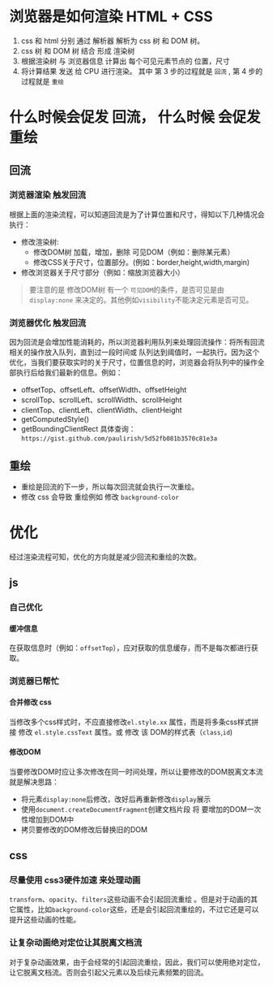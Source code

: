# 浏览器是如何渲染 HTML + CSS
1. css 和 html 分别 通过 解析器 解析为 css 树 和 DOM 树。
2. css 树 和 DOM 树 结合 形成 渲染树
3. 根据渲染树 与 浏览器信息 计算出 每个可见元素节点的 位置，尺寸
4. 将计算结果 发送 给 CPU 进行渲染。
其中 第 3 步的过程就是 `回流` , 第 4 步的过程就是 `重绘`
# 什么时候会促发 回流， 什么时候 会促发 重绘
## 回流
### 浏览器渲染 触发回流
根据上面的渲染流程，可以知道回流是为了计算位置和尺寸，得知以下几种情况会执行：
- 修改渲染树:
  - 修改DOM树 加载，增加，删除 可见DOM（例如：删除某元素）
  - 修改CSS关于尺寸，位置部分。(例如：border,height,width,margin)
- 修改浏览器关于尺寸部分（例如：缩放浏览器大小）
> 要注意的是 修改DOM树 有一个 `可见DOM`的条件，是否可见是由`display:none` 来决定的。其他例如`visibility`不能决定元素是否可见。
### 浏览器优化 触发回流
因为回流是会增加性能消耗的，所以浏览器利用队列来处理回流操作：将所有回流相关的操作放入队列，直到过一段时间或 队列达到阈值时，一起执行。因为这个优化，当我们要获取实时的关于尺寸，位置信息的时，浏览器会将队列中的操作全部执行后给我们最新的信息。例如：
- offsetTop、offsetLeft、offsetWidth、offsetHeight
- scrollTop、scrollLeft、scrollWidth、scrollHeight
- clientTop、clientLeft、clientWidth、clientHeight
- getComputedStyle()
- getBoundingClientRect
具体查询：`https://gist.github.com/paulirish/5d52fb081b3570c81e3a`
## 重绘
- 重绘是回流的下一步，所以每次回流就会执行一次重绘。
- 修改 css 会导致 重绘例如 修改 `background-color`
# 优化
经过渲染流程可知，优化的方向就是减少回流和重绘的次数。
## js 
### 自己优化
#### 缓冲信息
在获取信息时（例如：`offsetTop`），应对获取的信息缓存，而不是每次都进行获取。
### 浏览器已帮忙
#### 合并修改 css
当修改多个css样式时，不应直接修改`el.style.xx` 属性，而是将多条css样式拼接 修改 `el.style.cssText` 属性。或 修改 该 DOM的样式表（`class`,`id`)
#### 修改DOM
当要修改DOM时应让多次修改在同一时间处理，所以让要修改的DOM脱离文本流就是解决思路：
- 将元素`display:none`后修改，改好后再重新修改`display`展示
- 使用`document.createDocumentFragment`创建文档片段 将 要增加的DOM一次性增加到DOM中
- 拷贝要修改的DOM修改后替换旧的DOM
## css
### 尽量使用 css3硬件加速 来处理动画
`transform`、`opacity`、`filters`这些动画不会引起回流重绘 。但是对于动画的其它属性，比如`background-color`这些，还是会引起回流重绘的，不过它还是可以提升这些动画的性能。
### 让复杂动画绝对定位让其脱离文档流
对于复杂动画效果，由于会经常的引起回流重绘，因此，我们可以使用绝对定位，让它脱离文档流。否则会引起父元素以及后续元素频繁的回流。